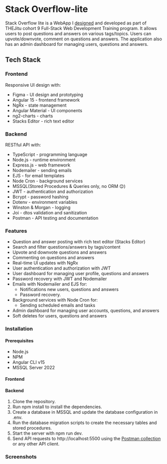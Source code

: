 # Stack Overflow-lite
Stack Overflow lite is a WebApp I [designed](https://www.figma.com/proto/c3OP0QBGhJuXclPwW51eeR/Stackoverflow-Lite-WebApp?node-id=1%3A2&scaling=scale-down&page-id=0%3A1&starting-point-node-id=1%3A2&show-proto-sidebar=1) and developed as part of THEJitu cohort 9 Full-Stack Web Development Training program. It allows users to post questions and answers on various tags/topics. Users can upvote/downvote, comment on questions and answers. The application also has an admin dashboard for managing users, questions and answers.

## Tech Stack

### Frontend
Responsive UI design with:
- Figma - UI design and prototyping
- Angular 15 - frontend framework
- NgRx - state management
- Angular Material - UI components
- ng2-charts - charts
- Stacks Editor - rich text editor

### Backend
RESTful API with:
- TypeScript - programming language
- Node.js - runtime environment
- Express.js - web framework
- Nodemailer - sending emails
- EJS - for email templates
- Node Cron - background services
- MSSQL(Stored Procedures & Queries only, no ORM 😌)
- JWT - authentication and authorization
- Bcrypt - password hashing
- Dotenv - environment variables
- Winston & Morgan - logging 
- Joi - dtos validation and sanitization 
- Postman - API testing and documentation

### Features
- Question and answer posting with rich text editor (Stacks Editor)
- Search and filter questions/answers by tags/content
- Upvote and downvote questions and answers
- Commenting on questions and answers
- Real-time UI updates with NgRx
- User authentication and authorization with JWT
- User dashboard for managing user profile, questions and answers
- Password recovery with JWT and Nodemailer
- Emails with Nodemailer and EJS for:
  - Notifications new users, questions and answers
  - Password recovery.
- Background services with Node Cron for:
    - Sending scheduled emails and tasks
- Admin dashboard for managing user accounts, questions, and answers
- Soft deletes for users, questions and answers

### Installation

#### Prerequisites
- Node.js
- NPM 
- Angular CLI v15
- MSSQL Server 2022

#### Frontend



#### Backend
1. Clone the repository.
2. Run npm install to install the dependencies.
3. Create a database in MSSQL and update the database configuration in .env.
4. Run the database migration scripts to create the necessary tables and stored procedures.
5. Start the server with npm run dev.
6. Send API requests to http://localhost:5500 using the [Postman collection](#)
or any other API client.

### Screenshots

